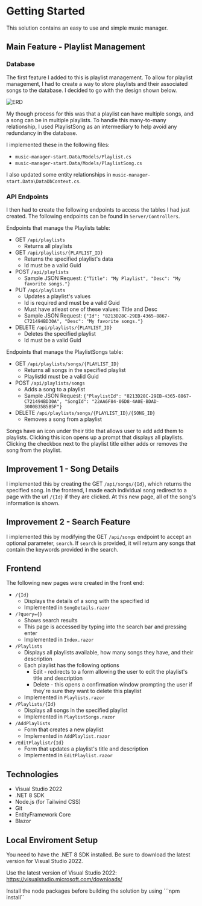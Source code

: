 # Getting Started #

This solution contains an easy to use and simple music manager.

## Main Feature - Playlist Management
### Database
The first feature I added to this is playlist management. To allow for
playlist management, I had to create a way to store playlists and their
associated songs to the database. I decided to go with the design shown
below.

![ERD](https://i.imgur.com/wrWHQ0X.png)

My though process for this was that a playlist can have multiple songs,
and a song can be in multiple playlists. To handle this many-to-many
relationship, I used PlaylistSong as an intermediary to help avoid
any redundancy in the database.

I implemented these in the following files:
- `music-manager-start.Data/Models/Playlist.cs`
- `music-manager-start.Data/Models/PlaylistSong.cs`

I also updated some entity relationships in `music-manager-start.Data\DataDbContext.cs`.

### API Endpoints
I then had to create the following endpoints to access the tables I had just created.
The following endpoints can be found in `Server/Controllers`.

Endpoints that manage the Playlists table:
- GET `/api/playlists`
    - Returns all playlists
- GET `/api/playlists/{PLAYLIST_ID}` 
    - Returns the specified playlist's data
    - Id must be a valid Guid
- POST `/api/playlists`
    - Sample JSON Request: `{"Title": "My Playlist", "Desc": "My favorite songs."}`
- PUT `/api/playlists` 
    - Updates a playlist's values
    - Id is required and must be a valid Guid
    - Must have atleast one of these values: Title and Desc
    - Sample JSON Request: `{"Id": "8213D28C-29EB-4365-8867-C721494BD30A", "Desc": "My favorite songs."}`
- DELETE `/api/playlists/{PLAYLIST_ID}`
    - Deletes the specified playlist
    - Id must be a valid Guid

Endpoints that manage the PlaylistSongs table:
- GET `/api/playlists/songs/{PLAYLIST_ID}`
    - Returns all songs in the specified playlist
    - PlaylistId must be a valid Guid
- POST `/api/playlists/songs`
    - Adds a song to a playlist
    - Sample JSON Request: `{"PlaylistId": "8213D28C-29EB-4365-8867-C721494BD30A", "SongId": "22AA6F84-06D8-4A0E-BDAD-3000B35B5B5F"}`
- DELETE `/api/playlists/songs/{PLAYLIST_ID}/{SONG_ID}`
    - Removes a song from a playlist

Songs have an icon under their title that allows user to add add them to
playlists. Clicking this icon opens up a prompt that displays all playlists.
Clicking the checkbox next to the playlist title either adds or removes the
song from the playlist.

## Improvement 1 - Song Details
I implemented this by creating the GET `/api/songs/{Id}`, which returns the specified
song. In the frontend, I made each individual song redirect to a page with
the url `/{Id}` if they are clicked. At this new page, all of the song's
information is shown.

## Improvement 2 - Search Feature
I implemented this by modifying the GET `/api/songs` endpoint to accept an
optional parameter, `search`. If `search` is provided, it will return any
songs that contain the keywords provided in the search.

## Frontend
The following new pages were created in the front end:
- `/{Id}`
    - Displays the details of a song with the specified id
    - Implemented in `SongDetails.razor`
- `/?query={}`
    - Shows search results
    - This page is accessed by typing into the search bar and pressing enter
    - Implemented in `Index.razor`
- `/Playlists`
    - Displays all playlists available, how many songs they have,
    and their description
    - Each playlist has the following options
        - Edit - redirects to a form allowing the user to edit the playlist's title and description
        - Delete - this opens a confirmation window prompting the user 
        if they're sure they want to delete this playlist
    - Implemented in `Playlists.razor`
- `/Playlists/{Id}`
    - Displays all songs in the specified playlist
    - Implemented in `PlaylistSongs.razor`
- `/AddPlaylists`
    - Form that creates a new playlist
    - Implemented in `AddPlaylist.razor`
- `/EditPlaylist/{Id}`
    - Form that updates a playlist's title and description
    - Implemented in `EditPlaylist.razor`

## Technologies
- Visual Studio 2022 
- .NET 8 SDK
- Node.js (for Tailwind CSS)
- Git
- EntityFramework Core 
- Blazor


## Local Enviroment Setup
You need to have the .NET 8 SDK installed. Be sure to download the latest version for Visual Studio 2022.

Use the latest version of Visual Studio 2022: https://visualstudio.microsoft.com/downloads/

Install the node packages before building the solution by using ```npm install``


